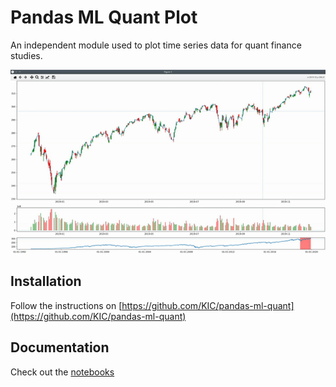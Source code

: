 # Pandas ML Quant Plot

An independent module used to plot time series data for quant finance studies. 
 
![showcase][ghi1]
 
## Installation
Follow the instructions on [https://github.com/KIC/pandas-ml-quant](https://github.com/KIC/pandas-ml-quant)

## Documentation
Check out the [notebooks][ghl1]

[ghl1]: https://github.com/KIC/pandas-ml-quant/tree/0.2.2/pandas-ta-quant-plot/./examples
[ghi1]: https://github.com/KIC/pandas-ml-quant/raw/0.2.2/pandas-ta-quant-plot/../.readme/videos/ta_plot.gif
